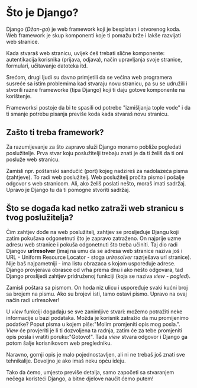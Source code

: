 # Što je Django?

Django (*Džan-go*) je web framework koji je besplatan i otvorenog koda. Web framework je skup komponenti koje ti pomažu brže i lakše razvijati web stranice.

Kada stvaraš web stranicu, uvijek ćeš trebati slične komponente: autentikacija korisnika (prijava, odjava), način upravljanja svoje stranice, formulari, učitavanje datoteka itd.

Srećom, drugi ljudi su davno primjetili da se većina web programera susreće sa istim problemima kad stvaraju novu stranicu, pa su se udružili i stvorili razne frameworke (tipa Django) koji ti daju gotove komponente na korištenje.

Frameworksi postoje da bi te spasili od potrebe "izmišljanja tople vode" i da ti smanje potrebu pisanja previše koda kada stvaraš novu stranicu.

## Zašto ti treba framework?

Za razumijevanje za što zapravo služi Django moramo pobliže pogledati poslužitelje. Prva stvar koju poslužitelji trebaju znati je da ti želiš da ti oni posluže web stranicu.

Zamisli npr. poštanski sandučić (port) kojeg nadzireš za nadolazeća pisma (zahtjeve). To radi web poslužitelj. Web poslužitelj pročita pismo i pošalje odgovor s web stranicom. Ali, ako želiš poslati nešto, moraš imati sadržaj. Upravo je Django tu da ti pomogne stvoriti sadržaj.

## Što se događa kad netko zatraži web stranicu s tvog poslužitelja?

Čim zahtjev dođe na web poslužitelj, zahtjev se prosljeđuje Djangu koji zatim pokušava odgonetnuti što je zapravo zatraženo. On najprije uzme adresu web stranice i pokuša odgonetnuti što treba učiniti. Taj dio radi Djangov **urlresolver** (imaj na umu da se adresa web stranice naziva još i URL - Uniform Resource Locator - stoga *urlresolver* razrješava url stranice). Nije baš najpametniji - ima listu obrazaca s kojom uspoređuje adrese. Django provjerava obrasce od vrha prema dnu i ako nešto odgovara, tad Django proslijedi zahtjev pridruženoj funkciji (koja se naziva *view* - *pogled*).

Zamisli poštara sa pismom. On hoda niz ulicu i uspoređuje svaki kućni broj sa brojem na pismu. Ako su brojevi isti, tamo ostavi pismo. Upravo na ovaj način radi urlresolver!

U *view* funkciji događaju se sve zanimljive stvari: možemo potražiti neke informacije u bazi podataka. Možda je korisnik zatražio da mu promijenimo podatke? Poput pisma u kojem piše:"Molim promjeniti opis mog posla.". *View* će provjeriti je li ti dozvoljena ta radnja, zatim će za tebe promjeniti opis posla i vratiti poruku:"Gotovo!". Tada *view* stvara odgovor i Django ga potom šalje korisnikovom web pregledniku.

Naravno, gornji opis je malo pojednostavljen, ali ni ne trebaš još znati sve tehnikalije. Dovoljno je ako imaš neku opću ideju.

Tako da ćemo, umjesto previše detalja, samo započeti sa stvaranjem nečega koristeći Django, a bitne djelove naučit ćemo putem!